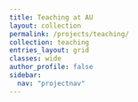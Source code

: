 ```yaml
---
title: Teaching at AU
layout: collection
permalink: /projects/teaching/
collection: teaching
entries_layout: grid
classes: wide
author_profile: false
sidebar:
  nav: "projectnav"
---
```

